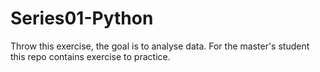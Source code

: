 # Series01-Python

Throw this exercise, the goal is to analyse data. 
For the master's student this repo contains exercise to practice.

